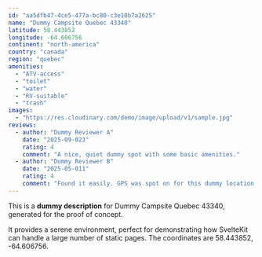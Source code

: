 ```yaml
---
id: "aa5dfb47-4ce5-477a-bc80-c3e10b7a2625"
name: "Dummy Campsite Quebec 43340"
latitude: 58.443852
longitude: -64.606756
continent: "north-america"
country: "canada"
region: "quebec"
amenities:
  - "ATV-access"
  - "toilet"
  - "water"
  - "RV-suitable"
  - "trash"
images:
  - "https://res.cloudinary.com/demo/image/upload/v1/sample.jpg"
reviews:
  - author: "Dummy Reviewer A"
    date: "2025-09-023"
    rating: 4
    comment: "A nice, quiet dummy spot with some basic amenities."
  - author: "Dummy Reviewer B"
    date: "2025-05-011"
    rating: 4
    comment: "Found it easily. GPS was spot on for this dummy location."
---
```


This is a **dummy description** for Dummy Campsite Quebec 43340, generated for the proof of concept.

It provides a serene environment, perfect for demonstrating how SvelteKit can handle a large number of static pages. The coordinates are 58.443852, -64.606756.
